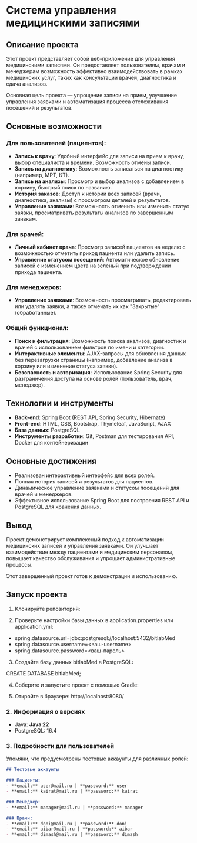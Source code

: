 # Система управления медицинскими записями

## Описание проекта
Этот проект представляет собой веб-приложение для управления медицинскими записями. Он предоставляет пользователям, врачам и менеджерам возможность эффективно взаимодействовать в рамках медицинских услуг, таких как консультации врачей, диагностика и сдача анализов.

Основная цель проекта — упрощение записи на прием, улучшение управления заявками и автоматизация процесса отслеживания посещений и результатов.

## Основные возможности

### Для пользователей (пациентов):
- **Запись к врачу**: Удобный интерфейс для записи на прием к врачу, выбор специалиста и времени. Возможность отмены записи.
- **Запись на диагностику**: Возможность записаться на диагностику (например, МРТ, КТ).
- **Запись на анализы**: Просмотр и выбор анализов с добавлением в корзину, быстрый поиск по названию.
- **История заказов**: Доступ к истории всех записей (врачи, диагностика, анализы) с просмотром деталей и результатов.
- **Управление заявками**: Возможность отменить или изменить статус заявки, просматривать результаты анализов по завершенным заявкам.

### Для врачей:
- **Личный кабинет врача**: Просмотр записей пациентов на неделю с возможностью отметить приход пациента или удалить запись.
- **Управление статусом посещений**: Автоматическое обновление записей с изменением цвета на зеленый при подтверждении прихода пациента.

### Для менеджеров:
- **Управление заявками**: Возможность просматривать, редактировать или удалять заявки, а также отмечать их как "Закрытые" (обработанные).

### Общий функционал:
- **Поиск и фильтрация**: Возможность поиска анализов, диагностик и врачей с использованием фильтров по имени и категории.
- **Интерактивные элементы**: AJAX-запросы для обновления данных без перезагрузки страницы (например, добавление анализа в корзину или изменение статуса заявки).
- **Безопасность и авторизация**: Использование Spring Security для разграничения доступа на основе ролей (пользователь, врач, менеджер).

## Технологии и инструменты
- **Back-end**: Spring Boot (REST API, Spring Security, Hibernate)
- **Front-end**: HTML, CSS, Bootstrap, Thymeleaf, JavaScript, AJAX
- **База данных**: PostgreSQL
- **Инструменты разработки**: Git, Postman для тестирования API, Docker для контейнеризации

## Основные достижения
- Реализован интерактивный интерфейс для всех ролей.
- Полная история записей и результатов для пациентов.
- Динамическое управление заявками и статусом посещений для врачей и менеджеров.
- Эффективное использование Spring Boot для построения REST API и PostgreSQL для хранения данных.

## Вывод
Проект демонстрирует комплексный подход к автоматизации медицинских записей и управления заявками. Он улучшает взаимодействие между пациентами и медицинским персоналом, повышает качество обслуживания и упрощает административные процессы.

Этот завершенный проект готов к демонстрации и использованию.




## Запуск проекта

1. Клонируйте репозиторий:

2. Проверьте настройки базы данных в application.properties или application.yml:

- spring.datasource.url=jdbc:postgresql://localhost:5432/bitlabMed
- spring.datasource.username=<ваш-username>
- spring.datasource.password=<ваш-пароль>

3. Создайте базу данных bitlabMed в PostgreSQL:

CREATE DATABASE bitlabMed;

4. Соберите и запустите проект с помощью Gradle:

5. Откройте в браузере: http://localhost:8080/



### 2. **Информация о версиях**  

- Java: **Java 22**
- PostgreSQL: 16.4

### 3. **Подробности для пользователей**  
Упомяни, что предусмотрены тестовые аккаунты для различных ролей:

```markdown
## Тестовые аккаунты

### Пациенты:
- **email:** user@mail.ru | **password:** user  
- **email:** kairat@mail.ru | **password:** kairat  

### Менеджер:
- **email:** manager@mail.ru | **password:** manager  

### Врачи:
- **email:** doni@mail.ru | **password:** doni  
- **email:** aibar@mail.ru | **password:** aibar  
- **email:** dimash@mail.ru | **password:** dimash  


